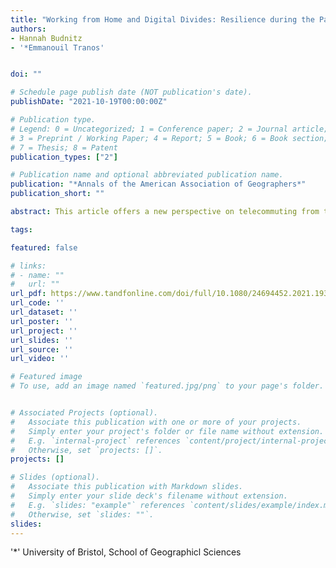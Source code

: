 ```yaml
---
title: "Working from Home and Digital Divides: Resilience during the Pandemic"
authors:
- Hannah Budnitz
- '*Emmanouil Tranos'


doi: ""

# Schedule page publish date (NOT publication's date).
publishDate: "2021-10-19T00:00:00Z"

# Publication type.
# Legend: 0 = Uncategorized; 1 = Conference paper; 2 = Journal article;
# 3 = Preprint / Working Paper; 4 = Report; 5 = Book; 6 = Book section;
# 7 = Thesis; 8 = Patent
publication_types: ["2"]

# Publication name and optional abbreviated publication name.
publication: "*Annals of the American Association of Geographers*"
publication_short: ""

abstract: This article offers a new perspective on telecommuting from the viewpoint of the complex web of digital divides. Using the United Kingdom as a case study, this article studies how the quality and reliability of Internet services, as reflected in experienced Internet upload speeds during the spring 2020 lockdown, might reinforce or redress the spatial and social dimensions of digital divisions. Fast, reliable Internet connections are necessary for the population to be able to work from home. Although not every place hosts individuals in occupations that allow for telecommuting or with the necessary skills to effectively use the Internet to telecommute, good Internet connectivity is also essential to local economic resilience in a period like the current pandemic. Employing data on individual broadband speed tests and state-of-the-art time series clustering methods, we create clusters of UK local authorities with similar temporal signatures of experienced upload speeds. We then associate these clusters of local authorities with their socioeconomic and geographic characteristics to explore how they overlap with or diverge from the existing economic and digital geography of the United Kingdom. Our analysis enables us to better understand how the spatial and social distributions of both occupations and online accessibility intersect to enable or hinder the practice of telecommuting at a time of extreme demand.

tags:

featured: false

# links:
# - name: ""
#   url: ""
url_pdf: https://www.tandfonline.com/doi/full/10.1080/24694452.2021.1939647
url_code: ''
url_dataset: ''
url_poster: ''
url_project: ''
url_slides: ''
url_source: ''
url_video: ''

# Featured image
# To use, add an image named `featured.jpg/png` to your page's folder. 


# Associated Projects (optional).
#   Associate this publication with one or more of your projects.
#   Simply enter your project's folder or file name without extension.
#   E.g. `internal-project` references `content/project/internal-project/index.md`.
#   Otherwise, set `projects: []`.
projects: []

# Slides (optional).
#   Associate this publication with Markdown slides.
#   Simply enter your slide deck's filename without extension.
#   E.g. `slides: "example"` references `content/slides/example/index.md`.
#   Otherwise, set `slides: ""`.
slides:
---
```


'*' University of Bristol, School of Geographicl Sciences